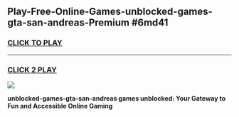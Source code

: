 
## Play-Free-Online-Games-unblocked-games-gta-san-andreas-Premium #6md41
<h3>
<a href="https://premium.freeplayer.one?title=unblocked-games-gta-san-andreas&ref=8M">CLICK TO PLAY</a></h3>
<hr>

<h3>
<a href="https://premium.freeplayer.one?title=unblocked-games-gta-san-andreas&ref=8M">CLICK 2 PLAY</a>
  
</h3>

<a href="https://premium.freeplayer.one?title=unblocked-games-gta-san-andreas&ref=8M"><img src="https://clearcache.store/games.png"></a>


**unblocked-games-gta-san-andreas games unblocked: Your Gateway to Fun and Accessible Online Gaming**
